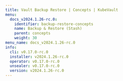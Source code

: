 ```yaml
---
title: Vault Backup Restore | Concepts | KubeVault
menu:
  docs_v2024.1.26-rc.0:
    identifier: backup-restore-concepts
    name: Backup & Restore (Stash)
    parent: concepts
    weight: 30
menu_name: docs_v2024.1.26-rc.0
info:
  cli: v0.17.0-rc.0
  installer: v2024.1.26-rc.0
  operator: v0.17.0-rc.0
  unsealer: v0.17.0-rc.0
  version: v2024.1.26-rc.0
---
```


